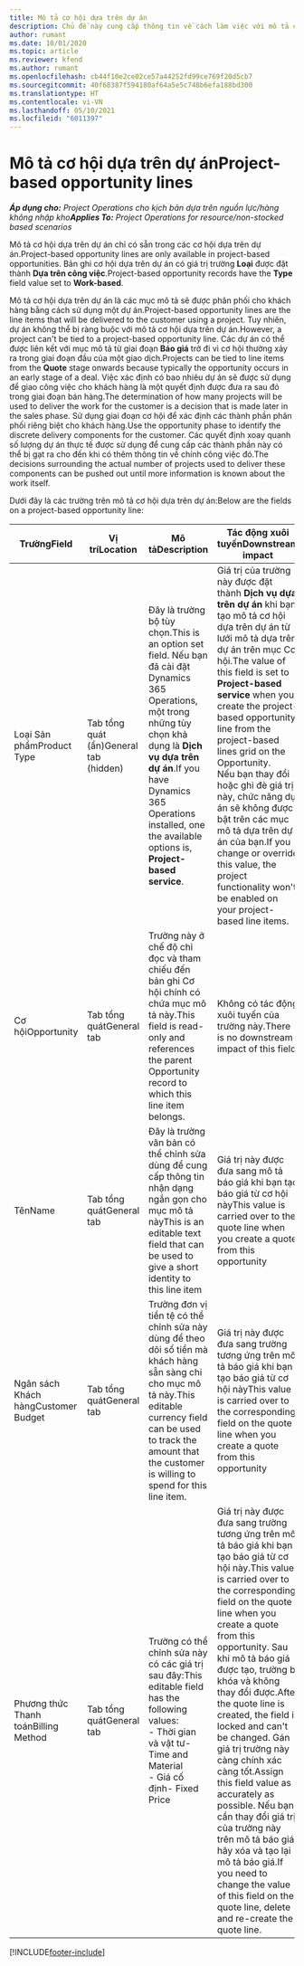 ```yaml
---
title: Mô tả cơ hội dựa trên dự án
description: Chủ đề này cung cấp thông tin về cách làm việc với mô tả cơ hội dựa trên dự án.
author: rumant
ms.date: 10/01/2020
ms.topic: article
ms.reviewer: kfend
ms.author: rumant
ms.openlocfilehash: cb44f10e2ce02ce57a44252fd99ce769f20d5cb7
ms.sourcegitcommit: 40f68387f594180af64a5e5c748b6efa188bd300
ms.translationtype: HT
ms.contentlocale: vi-VN
ms.lasthandoff: 05/10/2021
ms.locfileid: "6011397"
---
```

# <a name="project-based-opportunity-lines"></a><span data-ttu-id="63e18-103">Mô tả cơ hội dựa trên dự án</span><span class="sxs-lookup"><span data-stu-id="63e18-103">Project-based opportunity lines</span></span>

<span data-ttu-id="63e18-104">_**Áp dụng cho:** Project Operations cho kịch bản dựa trên nguồn lực/hàng không nhập kho_</span><span class="sxs-lookup"><span data-stu-id="63e18-104">_**Applies To:** Project Operations for resource/non-stocked based scenarios_</span></span>


<span data-ttu-id="63e18-105">Mô tả cơ hội dựa trên dự án chỉ có sẵn trong các cơ hội dựa trên dự án.</span><span class="sxs-lookup"><span data-stu-id="63e18-105">Project-based opportunity lines are only available in project-based opportunities.</span></span> <span data-ttu-id="63e18-106">Bản ghi cơ hội dựa trên dự án có giá trị trường **Loại** được đặt thành **Dựa trên công việc**.</span><span class="sxs-lookup"><span data-stu-id="63e18-106">Project-based opportunity records have the **Type** field value set to **Work-based**.</span></span>

<span data-ttu-id="63e18-107">Mô tả cơ hội dựa trên dự án là các mục mô tả sẽ được phân phối cho khách hàng bằng cách sử dụng một dự án.</span><span class="sxs-lookup"><span data-stu-id="63e18-107">Project-based opportunity lines are the line items that will be delivered to the customer using a project.</span></span> <span data-ttu-id="63e18-108">Tuy nhiên, dự án không thể bị ràng buộc với mô tả cơ hội dựa trên dự án.</span><span class="sxs-lookup"><span data-stu-id="63e18-108">However, a project can't be tied to a project-based opportunity line.</span></span> <span data-ttu-id="63e18-109">Các dự án có thể được liên kết với mục mô tả từ giai đoạn **Báo giá** trở đi vì cơ hội thường xảy ra trong giai đoạn đầu của một giao dịch.</span><span class="sxs-lookup"><span data-stu-id="63e18-109">Projects can be tied to line items from the **Quote** stage onwards because typically the opportunity occurs in an early stage of a deal.</span></span> <span data-ttu-id="63e18-110">Việc xác định có bao nhiêu dự án sẽ được sử dụng để giao công việc cho khách hàng là một quyết định được đưa ra sau đó trong giai đoạn bán hàng.</span><span class="sxs-lookup"><span data-stu-id="63e18-110">The determination of how many projects will be used to deliver the work for the customer is a decision that is made later in the sales phase.</span></span> <span data-ttu-id="63e18-111">Sử dụng giai đoạn cơ hội để xác định các thành phần phân phối riêng biệt cho khách hàng.</span><span class="sxs-lookup"><span data-stu-id="63e18-111">Use the opportunity phase to identify the discrete delivery components for the customer.</span></span> <span data-ttu-id="63e18-112">Các quyết định xoay quanh số lượng dự án thực tế được sử dụng để cung cấp các thành phần này có thể bị gạt ra cho đến khi có thêm thông tin về chính công việc đó.</span><span class="sxs-lookup"><span data-stu-id="63e18-112">The decisions surrounding the actual number of projects used to deliver these components can be pushed out until more information is known about the work itself.</span></span>

<span data-ttu-id="63e18-113">Dưới đây là các trường trên mô tả cơ hội dựa trên dự án:</span><span class="sxs-lookup"><span data-stu-id="63e18-113">Below are the fields on a project-based opportunity line:</span></span>

| <span data-ttu-id="63e18-114">**Trường**</span><span class="sxs-lookup"><span data-stu-id="63e18-114">**Field**</span></span> | <span data-ttu-id="63e18-115">**Vị trí**</span><span class="sxs-lookup"><span data-stu-id="63e18-115">**Location**</span></span> | <span data-ttu-id="63e18-116">**Mô tả**</span><span class="sxs-lookup"><span data-stu-id="63e18-116">**Description**</span></span> | <span data-ttu-id="63e18-117">**Tác động xuôi tuyến**</span><span class="sxs-lookup"><span data-stu-id="63e18-117">**Downstream impact**</span></span> |
| --- | --- | --- | --- |
| <span data-ttu-id="63e18-118">Loại Sản phẩm</span><span class="sxs-lookup"><span data-stu-id="63e18-118">Product Type</span></span> | <span data-ttu-id="63e18-119">Tab tổng quát (ẩn)</span><span class="sxs-lookup"><span data-stu-id="63e18-119">General tab (hidden)</span></span> | <span data-ttu-id="63e18-120">Đây là trường bộ tùy chọn.</span><span class="sxs-lookup"><span data-stu-id="63e18-120">This is an option set field.</span></span> <span data-ttu-id="63e18-121">Nếu bạn đã cài đặt Dynamics 365 Operations, một trong những tùy chọn khả dụng là **Dịch vụ dựa trên dự án**.</span><span class="sxs-lookup"><span data-stu-id="63e18-121">If you have Dynamics 365 Operations installed, one the available options is, **Project-based service**.</span></span>  | <span data-ttu-id="63e18-122">Giá trị của trường này được đặt thành **Dịch vụ dựa trên dự án** khi bạn tạo mô tả cơ hội dựa trên dự án từ lưới mô tả dựa trên dự án trên mục Cơ hội.</span><span class="sxs-lookup"><span data-stu-id="63e18-122">The value of this field is set to **Project-based service** when you create the project-based opportunity line from the project-based lines grid on the Opportunity.</span></span> <br> <span data-ttu-id="63e18-123">Nếu bạn thay đổi hoặc ghi đè giá trị này, chức năng dự án sẽ không được bật trên các mục mô tả dựa trên dự án của bạn.</span><span class="sxs-lookup"><span data-stu-id="63e18-123">If you change or override this value, the project functionality won't be enabled on your project-based line items.</span></span> |
| <span data-ttu-id="63e18-124">Cơ hội</span><span class="sxs-lookup"><span data-stu-id="63e18-124">Opportunity</span></span> | <span data-ttu-id="63e18-125">Tab tổng quát</span><span class="sxs-lookup"><span data-stu-id="63e18-125">General tab</span></span> | <span data-ttu-id="63e18-126">Trường này ở chế độ chỉ đọc và tham chiếu đến bản ghi Cơ hội chính có chứa mục mô tả này.</span><span class="sxs-lookup"><span data-stu-id="63e18-126">This field is read-only and references the parent Opportunity record to which this line item belongs.</span></span> | <span data-ttu-id="63e18-127">Không có tác động xuôi tuyến của trường này.</span><span class="sxs-lookup"><span data-stu-id="63e18-127">There is no downstream impact of this field.</span></span> |
| <span data-ttu-id="63e18-128">Tên</span><span class="sxs-lookup"><span data-stu-id="63e18-128">Name</span></span> | <span data-ttu-id="63e18-129">Tab tổng quát</span><span class="sxs-lookup"><span data-stu-id="63e18-129">General tab</span></span> | <span data-ttu-id="63e18-130">Đây là trường văn bản có thể chỉnh sửa dùng để cung cấp thông tin nhận dạng ngắn gọn cho mục mô tả này</span><span class="sxs-lookup"><span data-stu-id="63e18-130">This is an editable text field that can be used to give a short identity to this line item</span></span> | <span data-ttu-id="63e18-131">Giá trị này được đưa sang mô tả báo giá khi bạn tạo báo giá từ cơ hội này</span><span class="sxs-lookup"><span data-stu-id="63e18-131">This value is carried over to the quote line when you create a quote from this opportunity</span></span> |
| <span data-ttu-id="63e18-132">Ngân sách Khách hàng</span><span class="sxs-lookup"><span data-stu-id="63e18-132">Customer Budget</span></span> | <span data-ttu-id="63e18-133">Tab tổng quát</span><span class="sxs-lookup"><span data-stu-id="63e18-133">General tab</span></span> | <span data-ttu-id="63e18-134">Trường đơn vị tiền tệ có thể chỉnh sửa này dùng để theo dõi số tiền mà khách hàng sẵn sàng chi cho mục mô tả này.</span><span class="sxs-lookup"><span data-stu-id="63e18-134">This editable currency field can be used to track the amount that the customer is willing to spend for this line item.</span></span> | <span data-ttu-id="63e18-135">Giá trị này được đưa sang trường tương ứng trên mô tả báo giá khi bạn tạo báo giá từ cơ hội này</span><span class="sxs-lookup"><span data-stu-id="63e18-135">This value is carried over to the corresponding field on the quote line when you create a quote from this opportunity</span></span> |
| <span data-ttu-id="63e18-136">Phương thức Thanh toán</span><span class="sxs-lookup"><span data-stu-id="63e18-136">Billing Method</span></span> | <span data-ttu-id="63e18-137">Tab tổng quát</span><span class="sxs-lookup"><span data-stu-id="63e18-137">General tab</span></span> | <span data-ttu-id="63e18-138">Trường có thể chỉnh sửa này có các giá trị sau đây:</span><span class="sxs-lookup"><span data-stu-id="63e18-138">This editable field has the following values:</span></span></br><span data-ttu-id="63e18-139">- Thời gian và vật tư</span><span class="sxs-lookup"><span data-stu-id="63e18-139">- Time and Material</span></span></br><span data-ttu-id="63e18-140">- Giá cố định</span><span class="sxs-lookup"><span data-stu-id="63e18-140">- Fixed Price</span></span> | <span data-ttu-id="63e18-141">Giá trị này được đưa sang trường tương ứng trên mô tả báo giá khi bạn tạo báo giá từ cơ hội này.</span><span class="sxs-lookup"><span data-stu-id="63e18-141">This value is carried over to the corresponding field on the quote line when you create a quote from this opportunity.</span></span> <span data-ttu-id="63e18-142">Sau khi mô tả báo giá được tạo, trường bị khóa và không thay đổi được.</span><span class="sxs-lookup"><span data-stu-id="63e18-142">After the quote line is created, the field is locked and can't be changed.</span></span> <span data-ttu-id="63e18-143">Gán giá trị trường này càng chính xác càng tốt.</span><span class="sxs-lookup"><span data-stu-id="63e18-143">Assign this field value as accurately as possible.</span></span> <span data-ttu-id="63e18-144">Nếu bạn cần thay đổi giá trị của trường này trên mô tả báo giá, hãy xóa và tạo lại mô tả báo giá.</span><span class="sxs-lookup"><span data-stu-id="63e18-144">If you need to change the value of this field on the quote line, delete and re-create the quote line.</span></span> |


[!INCLUDE[footer-include](../includes/footer-banner.md)]